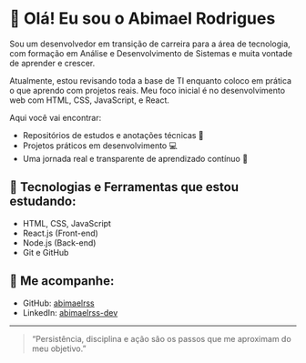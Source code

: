 # 👋 Olá! Eu sou o Abimael Rodrigues

Sou um desenvolvedor em transição de carreira para a área de tecnologia, com formação em Análise e Desenvolvimento de Sistemas e muita vontade de aprender e crescer.

Atualmente, estou revisando toda a base de TI enquanto coloco em prática o que aprendo com projetos reais. Meu foco inicial é no desenvolvimento web com HTML, CSS, JavaScript, e React.

Aqui você vai encontrar:
- Repositórios de estudos e anotações técnicas 📘
- Projetos práticos em desenvolvimento 💻
- Uma jornada real e transparente de aprendizado contínuo 🚀

## 🚀 Tecnologias e Ferramentas que estou estudando:
- HTML, CSS, JavaScript
- React.js (Front-end)
- Node.js (Back-end)
- Git e GitHub

## 📌 Me acompanhe:
- GitHub: [abimaelrss](https://github.com/abimaelrss)
- LinkedIn: [abimaelrss-dev](https://www.linkedin.com/in/abimaelrss-dev)

---

> “Persistência, disciplina e ação são os passos que me aproximam do meu objetivo.”


